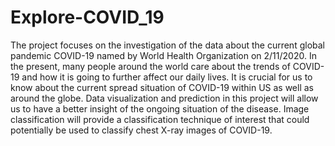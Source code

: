 # Explore-COVID_19
The project focuses on the investigation of the data about the current global pandemic COVID-19 named by World Health Organization on 2/11/2020. In the present, many people around the world care about the trends of COVID-19 and how it is going to further affect our daily lives. It is crucial for us to know about the current spread situation of COVID-19 within US as well as around the globe. Data visualization and prediction in this project will allow us to have a better insight of the ongoing situation of the disease. Image classification will provide a classification technique of interest that could potentially be used to classify chest X-ray images of COVID-19.

